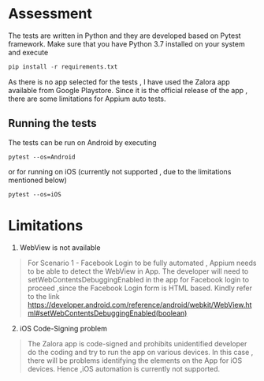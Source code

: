 # Assessment

The tests are written in Python and they are developed based on Pytest framework.
Make sure that you have Python 3.7 installed on your system and execute 

```python
pip install -r requirements.txt
```

As there is no app selected for the tests , I have used the Zalora app available from Google Playstore. Since it is the official release of the app ,
there are some limitations for Appium auto tests.


##  Running the tests

The tests can be run on Android by executing

```
pytest --os=Android
```

or for running on iOS (currently not supported , due to the limitations mentioned below)


```
pytest --os=iOS
```


# Limitations

1. WebView is not available 
>For Scenario 1 - Facebook Login to be fully automated , Appium needs to be able to detect the WebView in App. 
>The developer will need to setWebContentsDebuggingEnabled in the app for Facebook login to proceed ,since the Facebook Login form is HTML based.
>Kindly refer to the link 
>https://developer.android.com/reference/android/webkit/WebView.html#setWebContentsDebuggingEnabled(boolean)

2. iOS Code-Signing problem
>The Zalora app is code-signed and prohibits unidentified developer do the coding and try to run the app on various devices.
>In this case , there will be problems identifying the elements on the App for iOS devices.
>Hence ,iOS automation is currently not supported.
